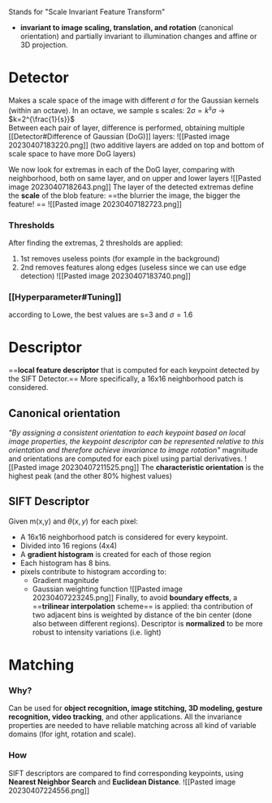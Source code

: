 Stands for "Scale Invariant Feature Transform"
- **invariant to image scaling, translation, and rotation** (canonical orientation) and partially invariant to illumination changes and affine or 3D projection.
# Detector
Makes a scale space of the image with different $\sigma$ for the Gaussian kernels (within an octave). In an octave, we sample s scales: $2\sigma=k^{s}\sigma$ -> $k=2^{\frac{1}{s}}$  
Between each pair of layer, difference is performed, obtaining multiple  [[Detector#Difference of Gaussian (DoG)]] layers:
![[Pasted image 20230407183220.png]]
(two additive layers are added on top and bottom of scale space to have more DoG layers)

We now look for extremas in each of the DoG layer, comparing with neighborhood, both on same layer, and on upper and lower layers
![[Pasted image 20230407182643.png]]
The layer of the detected extremas define the **scale** of the blob feature: ==the blurrier the image, the bigger the feature! ==
![[Pasted image 20230407182723.png]]
### Thresholds
After finding the extremas, 2 thresholds are applied:
1. 1st removes useless points (for example in the background)
2. 2nd removes features along edges (useless since we can use edge detection)
![[Pasted image 20230407183740.png]]
### [[Hyperparameter#Tuning]] 
according to Lowe, the best values are s=3 and $\sigma=1.6$
# Descriptor
==**local feature descriptor** that is computed for each keypoint detected by the SIFT Detector.==
More specifically, a 16x16 neighborhood patch is considered.


## Canonical orientation 
_"By assigning a consistent orientation to each keypoint based on local image properties, the keypoint descriptor can be represented relative to this orientation and therefore achieve invariance to image rotation"_
magnitude and orientations are computed for each pixel using partial derivatives.
![[Pasted image 20230407211525.png]]
The **characteristic orientation** is the highest peak (and the other 80% highest values)

## SIFT Descriptor
Given m(x,y) and $\theta(x,y)$ for each pixel: 
- A 16x16 neighborhood patch is considered for every keypoint. 
- Divided into 16 regions (4x4)
- A **gradient histogram** is created for each of those region
- Each histogram has 8 bins.
- pixels contribute to histogram according to:
	- Gradient magnitude
	- Gaussian weighting function
![[Pasted image 20230407223245.png]]
Finally, to avoid **boundary effects**, a ==**trilinear interpolation** scheme== is applied: tha contribution of two adjacent bins is weighted by distance of the bin center (done also between different regions).
Descriptor is **normalized** to be more robust to intensity variations (i.e. light)
# Matching
### Why?
Can be used for **object recognition, image stitching, 3D modeling, gesture recognition, video tracking**, and other applications.
All the invariance properties are needed to have reliable matching across all kind of variable domains (lfor ight, rotation and scale).
### How
SIFT descriptors are compared to find corresponding keypoints, using **Nearest Neighbor Search** and **Euclidean Distance**.
![[Pasted image 20230407224556.png]]
